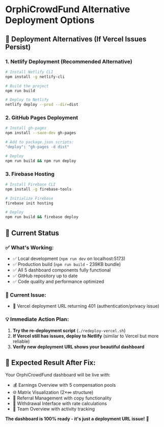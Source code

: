 # OrphiCrowdFund Alternative Deployment Options

## 🚀 Deployment Alternatives (If Vercel Issues Persist)

### **1. Netlify Deployment** (Recommended Alternative)
```bash
# Install Netlify CLI
npm install -g netlify-cli

# Build the project
npm run build

# Deploy to Netlify
netlify deploy --prod --dir=dist
```

### **2. GitHub Pages Deployment**
```bash
# Install gh-pages
npm install --save-dev gh-pages

# Add to package.json scripts:
"deploy": "gh-pages -d dist"

# Deploy
npm run build && npm run deploy
```

### **3. Firebase Hosting**
```bash
# Install Firebase CLI
npm install -g firebase-tools

# Initialize Firebase
firebase init hosting

# Deploy
npm run build && firebase deploy
```

## 🔧 Current Status

### **✅ What's Working:**
- ✅ Local development (`npm run dev` on localhost:5173)
- ✅ Production build (`npm run build` - 239KB bundle)
- ✅ All 5 dashboard components fully functional
- ✅ GitHub repository up to date
- ✅ Code quality and performance optimized

### **🔴 Current Issue:**
- 🔴 Vercel deployment URL returning 401 (authentication/privacy issue)

### **💡 Immediate Action Plan:**
1. **Try the re-deployment script** (`./redeploy-vercel.sh`)
2. **If Vercel still has issues, deploy to Netlify** (similar to Vercel but more reliable)
3. **Verify new deployment URL shows your beautiful dashboard**

## 🎯 Expected Result After Fix:
Your OrphiCrowdFund dashboard will be live with:
- 💰 Earnings Overview with 5 compensation pools
- 🌐 Matrix Visualization (2×∞ structure)
- 🔗 Referral Management with copy functionality
- 💸 Withdrawal Interface with rate calculations
- 👥 Team Overview with activity tracking

**The dashboard is 100% ready - it's just a deployment URL issue!** 🎉
